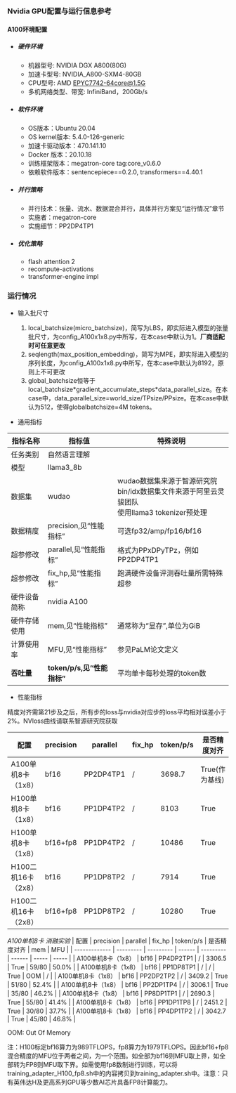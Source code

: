 
### Nvidia GPU配置与运行信息参考
#### A100环境配置
- ##### 硬件环境

    - 机器型号: NVIDIA DGX A800(80G) 
    - 加速卡型号: NVIDIA_A800-SXM4-80GB
    - CPU型号: AMD EPYC7742-64core@1.5G
    - 多机网络类型、带宽: InfiniBand，200Gb/s

- ##### 软件环境

   - OS版本：Ubuntu 20.04
   - OS kernel版本: 5.4.0-126-generic     
   - 加速卡驱动版本：470.141.10
   - Docker 版本：20.10.18
   - 训练框架版本：megatron-core tag:core_v0.6.0
   - 依赖软件版本：sentencepiece==0.2.0, transformers==4.40.1

- ##### 并行策略

   - 并行技术：张量、流水、数据混合并行，具体并行方案见“运行情况”章节
   - 实施者：megatron-core
   - 实施细节：PP2DP4TP1

- ##### 优化策略

   - flash attention 2
   - recompute-activations
   - transformer-engine impl

### 运行情况

* 输入批尺寸
  1. local_batchsize(micro_batchsize)，简写为LBS，即实际进入模型的张量批尺寸，为config_A100x1x8.py中所写，在本case中默认为1。**厂商适配时可任意更改**
  2. seqlength(max_position_embedding)，简写为MPE，即实际进入模型的序列长度，为config_A100x1x8.py中所写，在本case中默认为8192，原则上不可更改
  3. global_batchsize恒等于local_batchsize\*gradient_accumulate_steps\*data_parallel_size。在本case中，data_parallel_size=world_size/TPsize/PPsize。在本case中默认为512，使得globalbatchsize=4M tokens。

* 通用指标

| 指标名称    | 指标值                   | 特殊说明                                     |
| ------- | --------------------- | ---------------------------------------- |
| 任务类别    | 自然语言理解                |                                          |
| 模型      | llama3_8b             |                                          |
| 数据集     | wudao                 | wudao数据集来源于智源研究院<br>bin/idx数据集文件来源于阿里云灵骏团队<br>使用llama3 tokenizer预处理 |
| 数据精度    | precision,见“性能指标”     | 可选fp32/amp/fp16/bf16                     |
| 超参修改    | parallel,见“性能指标”      | 格式为PPxDPyTPz，例如PP2DP4TP1                 |
| 超参修改    | fix_hp,见“性能指标”        | 跑满硬件设备评测吞吐量所需特殊超参                        |
| 硬件设备简称  | nvidia A100           |                                          |
| 硬件存储使用  | mem,见“性能指标”           | 通常称为“显存”,单位为GiB                          |
| 计算使用率   | MFU,见“性能指标”           | 参见PaLM论文定义                               |
| **吞吐量** | **token/p/s,见“性能指标”** | 平均单卡每秒处理的token数                          |

* 性能指标

精度对齐需第21步及之后，所有步的loss与nvidia对应步的loss平均相对误差小于2%。NVloss曲线请联系智源研究院获取

| 配置             | precision | parallel  | fix_hp | token/p/s | 是否精度对齐     | mem   | MFU         |
| -------------- | --------- | --------- | ------ | --------- | ---------- | ----- | ----------- |
| A100单机8卡（1x8）  | bf16      | PP2DP4TP1 | /      | 3698.7    | True(作为基线) | 76/80 | 56.9%       |
| H100单机8卡（1x8）  | bf16      | PP1DP4TP2 | /      | 8103      | True       | 71/80 | 39.3%       |
| H100单机8卡（1x8）  | bf16+fp8  | PP1DP4TP2 | /      | 10486     | True       | 74/80 | 25.4%-50.6% |
| H100二机16卡（2x8） | bf16      | PP1DP8TP2 | /      | 7914      | True       | 62/80 | 38.4%       |
| H100二机16卡（2x8） | bf16+fp8  | PP1DP8TP2 | /      | 10280     | True       | 64/80 | 24.9%-49.9% |

*A100单机8卡 消融实验*
| 配置            | precision | parallel  | fix_hp | token/p/s | 是否精度对齐 | mem   | MFU   |
| ------------- | --------- | --------- | ------ | --------- | ------ | ----- | ----- |
| A100单机8卡（1x8） | bf16      | PP4DP2TP1 | /      | 3306.5    | True   | 59/80 | 50.0% |
| A100单机8卡（1x8） | bf16      | PP1DP8TP1 | /      |  /   | True   | OOM | / |
| A100单机8卡（1x8） | bf16      | PP2DP2TP2 | /      |  3409.2   | True   | 51/80 | 52.4% |
| A100单机8卡（1x8） | bf16      | PP2DP1TP4 | /      | 3006.1    | True   | 35/80 | 46.2% |
| A100单机8卡（1x8） | bf16      | PP8DP1TP1 | /      |  2690.3   | True   | 55/80 | 41.4% |
| A100单机8卡（1x8） | bf16      | PP1DP1TP8 | /      |  2451.2   | True   | 30/80 | 37.7% |
| A100单机8卡（1x8） | bf16      | PP4DP1TP2 | /      | 3042.7    | True   | 45/80 | 46.8% |

OOM: Out Of Memory

注：H100标定bf16算力为989TFLOPS，fp8算力为1979TFLOPS。因此bf16+fp8混合精度的MFU位于两者之间，为一个范围。如全部为bf16则MFU取上界，如全部转为FP8则MFU取下界。如需使用fp8数制进行训练，可以将training\_adapter\_H100\_fp8.sh中的内容拷贝到training\_adapter.sh中。注意：只有英伟达H及更高系列GPU等少数AI芯片具备FP8计算能力。
